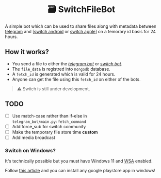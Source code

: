 <h1 align="center">🗃️ SwitchFileBot</h1>

A simple bot which can be used to share files along with metadata between [telegram](https://telegram.dog) and [[switch android](https://play.google.com/store/apps/details?id=com.app.switchapp1) or [switch apple](https://apps.apple.com/in/app/switch-chats-and-communities/id1640630735)] on a temorary id basis for 24 hours.

## How it works?

- You send a file to either the _[telegram bot](https://t.me/SwitchFileBot)_ or _[switch bot](https://myswitch.click/ELHC)_.
- The `file_data` is registred into `mongodb` database.
- A `fetch_id` is generated which is valid for 24 hours.
- Anyone can get the file using this `fetch_id` on either of the bots.

> ⚠️ Switch is still under development.

## TODO

- [ ] Use match-case rather than if-else in `telegram_bot/main.py:fetch_command`
- [ ] Add force_sub for switch community
- [ ] Make the temporary file store time **custom**
- [ ] Add media broadcast

### Switch on Windows?

It's technically possible but you must have Windows 11 and [WSA](https://learn.microsoft.com/en-us/windows/android/wsa/) enabled.

Follow [this article](https://ahaan.co.uk/article/top_stories/google-play-store-windows-11-install) and you can install any google playstore app in windows!
